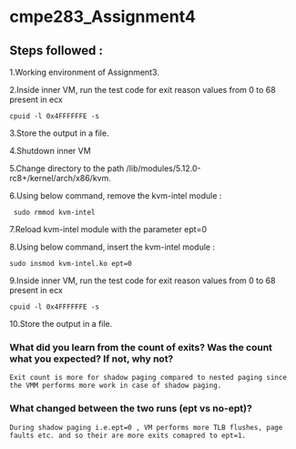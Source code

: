 # cmpe283_Assignment4

## Steps followed :

1.Working environment of Assignment3.

2.Inside inner VM, run the test code for exit reason values from 0 to 68 present in ecx

    cpuid -l 0x4FFFFFFE -s
    
3.Store the output in a file.

4.Shutdown inner VM

5.Change directory to the path /lib/modules/5.12.0-rc8+/kernel/arch/x86/kvm.

6.Using below command, remove the kvm-intel module :

     sudo rmmod kvm-intel
     
7.Reload kvm-intel module with the parameter ept=0 

8.Using below command, insert the kvm-intel module :
    
    sudo insmod kvm-intel.ko ept=0

9.Inside inner VM, run the test code for exit reason values from 0 to 68 present in ecx

    cpuid -l 0x4FFFFFFE -s
    
10.Store the output in a file.

### What did you learn from the count of exits? Was the count what you expected? If not, why not?

    Exit count is more for shadow paging compared to nested paging since the VMM performs more work in case of shadow paging.

### What changed between the two runs (ept vs no-ept)?

    During shadow paging i.e.ept=0 , VM performs more TLB flushes, page faults etc. and so their are more exits comapred to ept=1.
